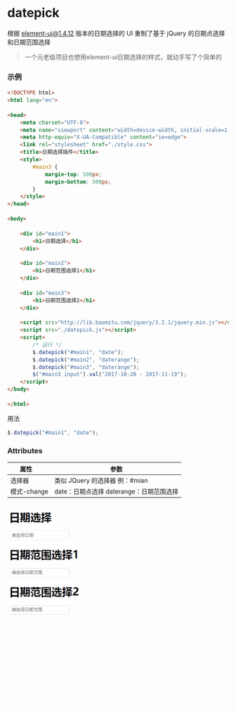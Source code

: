 # datepick

根据 element-ui@1.4.12 版本的日期选择的 UI 重制了基于 jQuery 的日期点选择和日期范围选择
>一个元老级项目也想用element-ui日期选择的样式，就动手写了个简单的
### 示例

```html
<!DOCTYPE html>
<html lang="en">

<head>
    <meta charset="UTF-8">
    <meta name="viewport" content="width=device-width, initial-scale=1.0">
    <meta http-equiv="X-UA-Compatible" content="ie=edge">
    <link rel="stylesheet" href="./style.css">
    <title>日期选择插件</title>
    <style>
        #main3 {
            margin-top: 500px;
            margin-bottom: 500px;
        }
    </style>
</head>

<body>

    <div id="main1">
        <h1>日期选择</h1>
    </div>

    <div id="main2">
        <h1>日期范围选择1</h1>
    </div>

    <div id="main3">
        <h1>日期范围选择2</h1>
    </div>

    <script src="http://lib.baomitu.com/jquery/3.2.1/jquery.min.js"></script>
    <script src="./datepick.js"></script>
    <script>
        /* 运行 */
        $.datepick("#main1", "date");
        $.datepick("#main2", "daterange");
        $.datepick("#main3", "daterange");
        $("#main3 input").val("2017-10-28 - 2017-11-19");
    </script>
</body>

</html>
```
用法
```js
$.datepick("#main1", "date");
```

### Attributes

| 属性        |   参数                                   |
| ----------- | ---------------------------------------- |
| 选择器      | 类似 JQuery 的选择器 例：#mian           |
| 模式-change | date：日期点选择 daterange：日期范围选择 |

![img](https://github.com/chenyeah/datepick/raw/master/docs/gif.gif)
